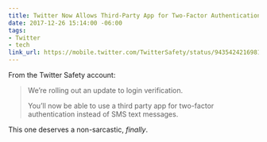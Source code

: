 ```yaml
---
title: Twitter Now Allows Third-Party App for Two-Factor Authentication
date: 2017-12-26 15:14:00 -06:00
tags:
- Twitter
- tech
link_url: https://mobile.twitter.com/TwitterSafety/status/943542421698125824
---
```


From the Twitter Safety account:

> We’re rolling out an update to login verification.
>
> You’ll now be able to use a third party app for two-factor authentication instead of SMS text messages.

This one deserves a non-sarcastic, *finally*.
